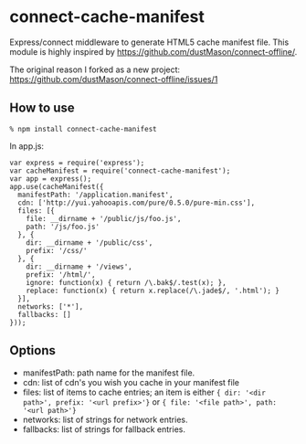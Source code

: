 connect-cache-manifest
======================

Express/connect middleware to generate HTML5 cache manifest file.
This module is highly inspired by
<https://github.com/dustMason/connect-offline/>.

The original reason I forked as a new project:
<https://github.com/dustMason/connect-offline/issues/1>

How to use
----------

    % npm install connect-cache-manifest

In app.js:

    var express = require('express');
    var cacheManifest = require('connect-cache-manifest');
    var app = express();
    app.use(cacheManifest({
      manifestPath: '/application.manifest',
      cdn: ['http://yui.yahooapis.com/pure/0.5.0/pure-min.css'],
      files: [{
        file: __dirname + '/public/js/foo.js',
        path: '/js/foo.js'
      }, {
        dir: __dirname + '/public/css',
        prefix: '/css/'
      }, {
        dir: __dirname + '/views',
        prefix: '/html/',
        ignore: function(x) { return /\.bak$/.test(x); },
        replace: function(x) { return x.replace(/\.jade$/, '.html'); }
      }],
      networks: ['*'],
      fallbacks: []
    }));

Options
-------

* manifestPath: path name for the manifest file.
* cdn: list of cdn's you wish you cache in your manifest file
* files: list of items to cache entries; an item is either `{ dir: '<dir path>', prefix: '<url prefix>'}` or `{ file: '<file path>', path: '<url path>'}`
* networks: list of strings for network entries.
* fallbacks: list of strings for fallback entries.


